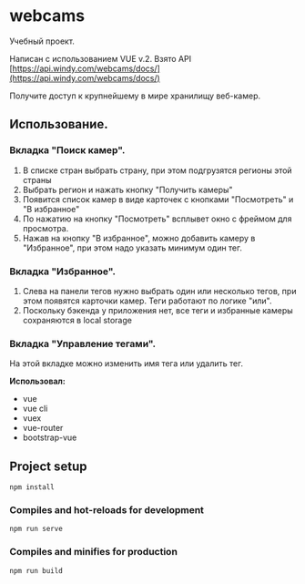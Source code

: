 # webcams

Учебный проект. 

Написан с использованием VUE v.2. 
Взято API [https://api.windy.com/webcams/docs/](https://api.windy.com/webcams/docs/)

Получите доступ к крупнейшему в мире хранилищу веб-камер. 

## Использование.

### Вкладка "Поиск камер".
1. В списке стран выбрать страну, при этом подгрузятся регионы этой страны
2. Выбрать регион и нажать кнопку "Получить камеры"
3. Появится список камер в виде карточек с кнопками "Посмотреть" и "В избранное"
4. По нажатию на кнопку "Посмотреть" всплывет окно с фреймом для просмотра.
5. Нажав на кнопку "В избранное", можно добавить камеру в "Избранное", при этом надо указать минимум один тег.

### Вкладка "Избранное".
1. Слева на панели тегов нужно выбрать один или несколько тегов, при этом появятся карточки камер. Теги работают по логике "или".
2. Поскольку бэкенда у приложения нет, все теги и избранные камеры сохраняются в local storage

### Вкладка "Управление тегами".
На этой вкладке можно изменить имя тега или удалить тег.

**Использовал:**

- vue
- vue cli
- vuex
- vue-router
- bootstrap-vue



## Project setup
```
npm install
```

### Compiles and hot-reloads for development
```
npm run serve
```

### Compiles and minifies for production
```
npm run build
```

